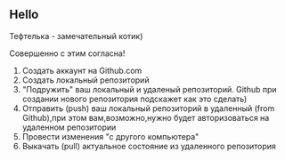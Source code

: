 ## Hello

Тефтелька - замечательный котик)

Совершенно с этим согласна!

1. Создать аккаунт на Github.com
2. Создать локальный репозиторий 
3. "Подружить" ваш локальный и удаленый репозиторий. Github при создании нового репозитория подскажет как это сделать)
4. Отправить (push) ваш локальный репозиторий в удаленный (from Github),при этом вам,возможно,нужно будет авторизоваться на удаленном репозитории
5. Провести изменения "с другого компьютера"
6. Выкачать (pull) актуальное состояние из удаленного репозитория
